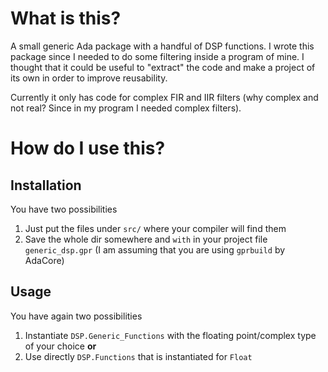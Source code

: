 # What is this?
A small generic Ada package with a handful of DSP functions.  I wrote this package since I needed to do some filtering inside a program of mine.  I thought that it could be useful to "extract" the code and make a project of its own in order to improve reusability.

Currently it only has code for complex FIR and IIR filters (why complex and not real?  Since in my program I needed complex filters).


# How do I use this?
## Installation 
You have two possibilities
1. Just put the files under `src/` where your compiler will find them
2. Save the whole dir somewhere and `with` in your project file `generic_dsp.gpr` (I am assuming that you are using `gprbuild` by AdaCore)

## Usage
You have again two possibilities
1. Instantiate `DSP.Generic_Functions` with the floating point/complex type of your choice **or**
2. Use directly `DSP.Functions` that is instantiated for `Float`
